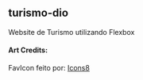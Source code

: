## turismo-dio
Website de Turismo utilizando Flexbox

#### Art Credits:
FavIcon feito por: <a href="https://icons8.com/icons" title="icons8">Icons8</a>